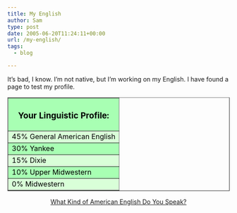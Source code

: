 ```yaml
---
title: My English
author: Sam
type: post
date: 2005-06-20T11:24:11+00:00
url: /my-english/
tags:
  - blog

---
```

It&#8217;s bad, I know. I&#8217;m not native, but I&#8217;m working on my English. I have found a page to test my profile.

<table style="color: black" width="400" align="center" border="1" cellspacing="0" cellpadding="2">
  <tr>
    <td align="center" bgcolor="#A8FFB3">
      <h3>
        Your Linguistic Profile:
      </h3>
    </td>
  </tr>
  
  <tr>
    <td bgcolor="#D9FFD8">
      45% General American English
    </td>
  </tr>
  
  <tr>
    <td bgcolor="#A8FFB3">
      30% Yankee
    </td>
  </tr>
  
  <tr>
    <td bgcolor="#D9FFD8">
      15% Dixie
    </td>
  </tr>
  
  <tr>
    <td bgcolor="#A8FFB3">
      10% Upper Midwestern
    </td>
  </tr>
  
  <tr>
    <td bgcolor="#D9FFD8">
      0% Midwestern
    </td>
  </tr>
</table>

<div align="center">
  <a href="http://www.blogthings.com/amenglishdialecttest/">What Kind of American English Do You Speak?</a>
</div>

